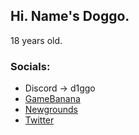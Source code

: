 ## Hi. Name's Doggo.

18 years old.

### Socials:
* Discord -> d1ggo
* [GameBanana](https://gamebanana.com/members/2402280)
* [Newgrounds](https://d1ggong.newgrounds.com/)
* [Twitter](https://twitter.com/_d1ggo)
